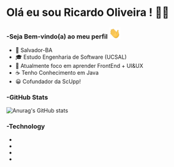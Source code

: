 <h1> Olá eu sou Ricardo Oliveira ! 🧑‍💻 </h1>

### -Seja Bem-vindo(a) ao meu perfil <img src="https://raw.githubusercontent.com/parth-27/parth-27/master/Hi.gif" width="30px" style="max-width:100%;"> 




<ul>
    <li> 📍  Salvador-BA </li>
    <li> 🎓 Estudo Engenharia de Software (UCSAL) </li>
    <li> 🎨 Atualmente foco em aprender FrontEnd + UI&UX </li>
    <li> ☕️ Tenho Conhecimento em Java </li>
    <li> 😀 Cofundador da ScUpp!</li>
</ul>

### -GitHub Stats
![Anurag's GitHub stats](https://github-readme-stats.vercel.app/api?username=ricardoliveiraof2m&show_icons=true&theme=gruvbox) 

### -Technology

<ul>
    <li> </li>
    <li> </li>
    <li> </li>
    <li> </li>  
</ul>    
